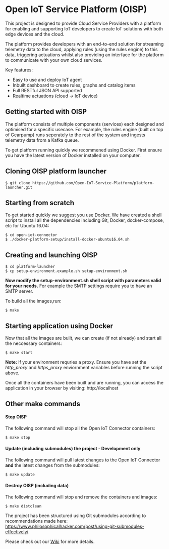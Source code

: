 
# Open IoT Service Platform (OISP)

This project is designed to provide Cloud Service Providers with a platform for enabling and supporting IoT developers to create IoT solutions with both edge devices and the cloud.

The platform provides developers with an end-to-end solution for streaming telemetry data to the cloud, applying rules (using the rules engine) to this data, triggering actuations whilst also providing an interface for the platform to communicate with your own cloud services.

Key features:

 * Easy to use and deploy IoT agent
 * Inbuilt dashboard to create rules, graphs and catalog items
 * Full RESTful JSON API supported
 * Realtime actuations (cloud -> IoT device)

## Getting started with OISP

The platform consists of multiple components (services) each designed and optimised for a specific usecase. For example, the rules engine (built on top of Gearpump) runs seperately to the rest of the system and ingests telemetry data from a Kafka queue.

To get platform running quickly we recommened using Docker. First ensure you have the latest version of Docker installed on your computer.

## Cloning OISP platform launcher

```shell
$ git clone https://github.com/Open-IoT-Service-Platform/platform-launcher.git
```

## Starting from scratch
To get started quickly we suggest you use Docker.
We have created a shell script to install all the dependencies including Git, Docker, docker-compose, etc for Ubuntu 16.04:
```shell
$ cd open-iot-connector
$ ./docker-platform-setup/install-docker-ubuntu16.04.sh
```

## Creating and launching OISP

```shell
$ cd platform-launcher
$ cp setup-environment.example.sh setup-environment.sh
```
**Now modify the setup-environment.sh shell script with parameters valid for your needs.** For example the SMTP settings require you to have an SMTP server.

To build all the images,run:
```shell
$ make
```

## Starting application using Docker

Now that all the images are built, we can create (if not already) and start all the neccessary containers:
```shell
$ make start
```

**Note:** If your environment requries a proxy. Ensure you have set the *http_proxy* and *https_proxy* enviornment variables before running the script above.

Once all the containers have been built and are running, you can access the application in your browser by visiting: http://localhost

## Other make commands

#### Stop OISP
The following command will stop all the Open IoT Connector containers:
```shell
$ make stop
```

#### Update (including submodules) the project - Development only
The following command will pull latest changes to the Open IoT Connector **and** the latest changes from the submodules:
```shell
$ make update
```

#### Destroy OISP (including data)
The following command will stop and remove the containers and images:
```shell
$ make distclean
```

The project has been structured using Git submodules according to recommendations made here: https://www.philosophicalhacker.com/post/using-git-submodules-effectively/

Please check out our [Wiki](https://github.com/Open-IoT-Service-Platform/platform-launcher/wiki) for more details.
